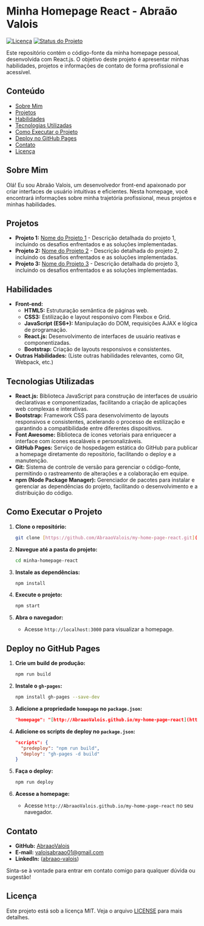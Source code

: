 # Minha Homepage React - Abraão Valois

[![Licença](https://img.shields.io/badge/licence-MIT-blue.svg)](LICENSE)
[![Status do Projeto](https://img.shields.io/badge/status-concluído-brightgreen.svg)]()

Este repositório contém o código-fonte da minha homepage pessoal, desenvolvida com React.js. O objetivo deste projeto é apresentar minhas habilidades, projetos e informações de contato de forma profissional e acessível.

## Conteúdo

* [Sobre Mim](#sobre-mim)
* [Projetos](#projetos)
* [Habilidades](#habilidades)
* [Tecnologias Utilizadas](#tecnologias-utilizadas)
* [Como Executar o Projeto](#como-executar-o-projeto)
* [Deploy no GitHub Pages](#deploy-no-github-pages)
* [Contato](#contato)
* [Licença](#licença)

## Sobre Mim

Olá! Eu sou Abraão Valois, um desenvolvedor front-end apaixonado por criar interfaces de usuário intuitivas e eficientes. Nesta homepage, você encontrará informações sobre minha trajetória profissional, meus projetos e minhas habilidades.

## Projetos

* **Projeto 1:** [Nome do Projeto 1](link-do-projeto-1) - Descrição detalhada do projeto 1, incluindo os desafios enfrentados e as soluções implementadas.
* **Projeto 2:** [Nome do Projeto 2](link-do-projeto-2) - Descrição detalhada do projeto 2, incluindo os desafios enfrentados e as soluções implementadas.
* **Projeto 3:** [Nome do Projeto 3](link-do-projeto-3) - Descrição detalhada do projeto 3, incluindo os desafios enfrentados e as soluções implementadas.

## Habilidades

* **Front-end:**
    * **HTML5:** Estruturação semântica de páginas web.
    * **CSS3:** Estilização e layout responsivo com Flexbox e Grid.
    * **JavaScript (ES6+):** Manipulação do DOM, requisições AJAX e lógica de programação.
    * **React.js:** Desenvolvimento de interfaces de usuário reativas e componentizadas.
    * **Bootstrap:** Criação de layouts responsivos e consistentes.
* **Outras Habilidades:** (Liste outras habilidades relevantes, como Git, Webpack, etc.)

## Tecnologias Utilizadas

* **React.js:** Biblioteca JavaScript para construção de interfaces de usuário declarativas e componentizadas, facilitando a criação de aplicações web complexas e interativas.
* **Bootstrap:** Framework CSS para desenvolvimento de layouts responsivos e consistentes, acelerando o processo de estilização e garantindo a compatibilidade entre diferentes dispositivos.
* **Font Awesome:** Biblioteca de ícones vetoriais para enriquecer a interface com ícones escaláveis e personalizáveis.
* **GitHub Pages:** Serviço de hospedagem estática do GitHub para publicar a homepage diretamente do repositório, facilitando o deploy e a manutenção.
* **Git:** Sistema de controle de versão para gerenciar o código-fonte, permitindo o rastreamento de alterações e a colaboração em equipe.
* **npm (Node Package Manager):** Gerenciador de pacotes para instalar e gerenciar as dependências do projeto, facilitando o desenvolvimento e a distribuição do código.

## Como Executar o Projeto

1.  **Clone o repositório:**

    ```bash
    git clone [https://github.com/AbraaoValois/my-home-page-react.git](https://github.com/AbraaoValois/my-home-page-react.git)
    ```

2.  **Navegue até a pasta do projeto:**

    ```bash
    cd minha-homepage-react
    ```

3.  **Instale as dependências:**

    ```bash
    npm install
    ```

4.  **Execute o projeto:**

    ```bash
    npm start
    ```

5.  **Abra o navegador:**

    * Acesse `http://localhost:3000` para visualizar a homepage.

## Deploy no GitHub Pages

1.  **Crie um build de produção:**

    ```bash
    npm run build
    ```

2.  **Instale o `gh-pages`:**

    ```bash
    npm install gh-pages --save-dev
    ```

3.  **Adicione a propriedade `homepage` no `package.json`:**

    ```json
    "homepage": "[http://AbraaoValois.github.io/my-home-page-react](http://AbraaoValois.github.io/my-home-page-react)"
    ```

4.  **Adicione os scripts de deploy no `package.json`:**

    ```json
    "scripts": {
      "predeploy": "npm run build",
      "deploy": "gh-pages -d build"
    }
    ```

5.  **Faça o deploy:**

    ```bash
    npm run deploy
    ```

6.  **Acesse a homepage:**

    * Acesse `http://AbraaoValois.github.io/my-home-page-react` no seu navegador.

## Contato

* **GitHub:** [AbraaoValois](https://github.com/AbraaoValois)
* **E-mail:** valoisabraao01@gmail.com
* **LinkedIn:** ([abraao-valois](https://www.linkedin.com/in/abraao-valois/))


Sinta-se à vontade para entrar em contato comigo para qualquer dúvida ou sugestão!

## Licença

Este projeto está sob a licença MIT. Veja o arquivo [LICENSE](LICENSE) para mais detalhes.
